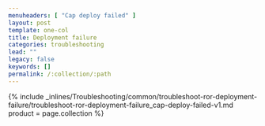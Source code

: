 ```yaml
---
menuheaders: [ "Cap deploy failed" ]
layout: post
template: one-col
title: Deployment failure
categories: troubleshooting
lead: ""
legacy: false
keywords: []
permalink: /:collection/:path
---
```



<a href="#cap-deploy-failed"></a>{% include _inlines/Troubleshooting/common/troubleshoot-ror-deployment-failure/troubleshoot-ror-deployment-failure_cap-deploy-failed-v1.md  product = page.collection %}
